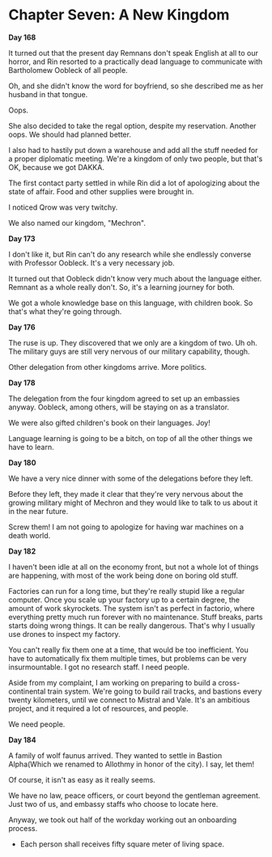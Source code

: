 # Chapter Seven: A New Kingdom

**Day 168**

It turned out that the present day Remnans don't speak English at all to our horror, and Rin resorted to a practically dead language to communicate with Bartholomew Oobleck of all people.

Oh, and she didn't know the word for boyfriend, so she described me as her husband in that tongue.

Oops.

She also decided to take the regal option, despite my reservation. Another oops. We should had planned better.

I also had to hastily put down a warehouse and add all the stuff needed for a proper diplomatic meeting. We're a kingdom of only two people, but that's OK, because we got DAKKA.

The first contact party settled in while Rin did a lot of apologizing about the state of affair. Food and other supplies were brought in.

I noticed Qrow was very twitchy.

We also named our kingdom, "Mechron".

**Day 173**

I don't like it, but Rin can't do any research while she endlessly converse with Professor Oobleck. It's a very necessary job.

It turned out that Oobleck didn't know very much about the language either. Remnant as a whole really don't. So, it's a learning journey for both.

We got a whole knowledge base on this language, with children book. So that's what they're going through.

**Day 176**

The ruse is up. They discovered that we only are a kingdom of two. Uh oh. The military guys are still very nervous of our military capability, though.

Other delegation from other kingdoms arrive. More politics.

**Day 178**

The delegation from the four kingdom agreed to set up an embassies anyway. Oobleck, among others, will be staying on as a translator.

We were also gifted children's book on their languages. Joy!

Language learning is going to be a bitch, on top of all the other things we have to learn.

**Day 180**

We have a very nice dinner with some of the delegations before they left.

Before they left, they made it clear that they're very nervous about the growing military might of Mechron and they would like to talk to us about it in the near future.

Screw them! I am not going to apologize for having war machines on a death world.

**Day 182**

I haven't been idle at all on the economy front, but not a whole lot of things are happening, with most of the work being done on boring old stuff.

Factories can run for a long time, but they're really stupid like a regular computer. Once you scale up your factory up to a certain degree, the amount of work skyrockets. The system isn't as perfect in factorio, where everything pretty much run forever with no maintenance. Stuff breaks, parts starts doing wrong things. It can be really dangerous. That's why I usually use drones to inspect my factory.

You can't really fix them one at a time, that would be too inefficient. You have to automatically fix them multiple times, but problems can be very insurmountable. I got no research staff. I need people.

Aside from my complaint, I am working on preparing to build a cross-continental train system. We're going to build rail tracks, and bastions every twenty kilometers, until we connect to Mistral and Vale. It's an ambitious project, and it required a lot of resources, and people.

We need people.

**Day 184**

A family of wolf faunus arrived. They wanted to settle in Bastion Alpha(Which we renamed to Allothmy in honor of the city). I say, let them!

Of course, it isn't as easy as it really seems.

We have no law, peace officers, or court beyond the gentleman agreement. Just two of us, and embassy staffs who choose to locate here.

Anyway, we took out half of the workday working out an onboarding process.

* Each person shall receives fifty square meter of living space.
